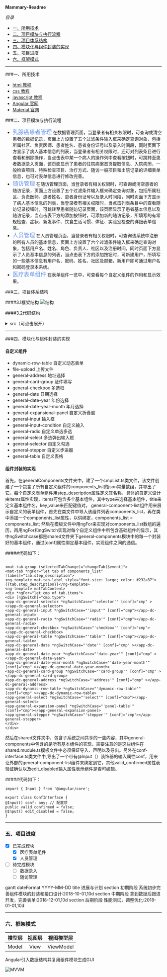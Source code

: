 **Mammary-Readme**

*目录*

<!-- @import "[TOC]" {cmd="toc" depthFrom=1 depthTo=6 orderedList=false} -->

<!-- code_chunk_output -->

* [一、所用技术](#一-所用技术)
* [二、项目模块与执行流程](#二-项目模块与执行流程)
* [三、项目体系结构](#三-项目体系结构)
* [四、模块化与组件封装的实现](#四-模块化与组件封装的实现)
* [五、项目进度](#五-项目进度)
* [六、框架模式](#六-框架模式)

<!-- /code_chunk_output -->

----
###一、所用技术
* [html 教程](http://www.w3school.com.cn/html/index.asp)
* [css 教程](http://www.w3school.com.cn/css/index.asp)
* [javascript 教程](http://www.w3school.com.cn/js/index.asp)
* [Angular 官网](https://angular.cn)
* [Material 官网](https://material.angular.io)

###二、项目模块与执行流程

* <font color="CornflowerBlue" size=4>乳腺癌患者管理</font>
在数据管理页面，当登录者有相关权限时，可查询或清空患者的数据记录，页面上方设置了五个过滤条件输入框来确定查询对象，包括所属社区、负责医师、患者姓名、患者身份证号以及录入时间段，同时页面下方显示了病人基本信息的列表，当登录者有相关权限时，还可对列表条目进行查看和删除操作，当点击表中某一个病人的操作列中查看按钮时，可跳转至患者数据录入页面，该页面显示了患者的住院病案首页提取信息、入院病历、一般检查项目、特殊检查项目、治疗方式、随访一般项目和出院记录的详细表单信息，也可对表单信息进行修改完善。
* <font color="CornflowerBlue" size=4>随访管理</font>
在随访管理页面，当登录者有相关权限时，可查询或清空患者的随访记录，页面上方设置了五个过滤条件输入框来确定查询对象，包括所属社区、负责医师、患者姓名、患者身份证号以及录入时间段，同时页面下方显示了病人基本信息的列表，当登录者有相关权限时，当点击列表条目中的查看随访记录按钮时，可跳转至患者随访记录页面，该页面显示了患者基本信息以及随访记录，当点击表下方的添加按钮时，可添加新的随访记录，所填写的有常规检查、症状、新发事件、饮食生活习惯、体征、实验室检查的详细表单信息。
* <font color="CornflowerBlue" size=4>人员管理</font>
在人员管理页面，当登录者有相关权限时，可查询该系统中注册的所有人员的基本信息，页面上方设置了六个过滤条件输入框来确定查询对象，包括用户名、姓名、角色、负责人、社区以及注册时间，同时页面下方显示了人员基本信息的列表，当点击表下方的添加按钮时，可新建用户，所填写的一些基本信息有用户名、密码、姓名、社区及邮箱，新用户即可通过用户名和密码登录本系统。
* <font color="CornflowerBlue" size=4>医疗表单组件</font>
在表单组件一览中，可查看每个自定义组件的作用和显示效果。

###三、项目体系结构

####3.1框架结构
![结构](https://img-blog.csdn.net/20171229104026472?watermark/2/text/aHR0cDovL2Jsb2cuY3Nkbi5uZXQvRWRpc29uXzAz/font/5a6L5L2T/fontsize/400/fill/I0JBQkFCMA==/dissolve/70/gravity/SouthEast "angualr结构")

####3.2代码结构
<details>
<summary>src（可点击展开）</summary>
<details>
<summary>app-根组件</summary>
<details>
<summary>authentication-用户管理</summary>
</details>
<details>
<summary>core-底层服务</summary>
</details>
<details>
<summary>feedback-反馈信息</summary>
</details>
<details>
<summary>follow-随访管理模块</summary>
</details>
<details>
<summary>generalcomponents-组件表单</summary>
</details>
<details>
<summary>personal-人员管理</summary>
</details>
<details>
<summary>setting-系统设置</summary>
</details>
<details>
<summary>layout-通用布局</summary>
</details>
<details>
<summary>shared-所有子系统共享</summary>
</details>
<details>
<summary>survey-患者信息管理</summary>
</details>
</details>
</details>

----

###四、模块化与组件封装的实现

#### 自定义组件
* dynamic-row-table 自定义动态表单
* file-upload 上传文件
* general-address 地址选择
* general-card-group 证件填写
* general-checkbox 多选框
* general-date 日期选择
* general-date-year 年份选择
* general-date-year-month 年月选择
* general-expansional-panel 自定义折叠窗
* general-input 输入框
* general-input-condition 自定义输入
* general-radio 自定义单选多选
* general-select 多选弹出输入框
* general-selector 自定义勾选
* general-stepper 自定义步进器
* general-table 自定义表格


#### 组件封装的实现

首先，在generalComponents文件夹中，建了一个cmpList.ts类文件，该文件创建了一个包含了所有自定义组件的components_list的json常量数组，并导出了它。每个自定义表单组件用step_description属性定义其名称，具体的自定义设计由items属性实现，items可包含多个基本组件，其中type来选择基本组件，title来定义基本组件名，key_value来匹配键值对。
general-component-list组件用来展示自定义的表单组件，首先在类文件中导入该组件列表components_list，再在类中添加一个components_list属性，以供绑定，components_list = components_list; 然后在模板文件中用ngFor来实现对components_list数组的遍历，再用ngFor和ngSwitch实现对每个自定义组件中所包含基础组件的显示，其中ngSwitchcase都是shared文件夹下general-components模块中的每一个封装好的基本组件，通过[conf]属性绑定基本组件，实现组件之间的通信。

#####代码如下：
```

<mat-tab-group (selectedTabChange)="changeTab($event)">
<mat-tab *ngFor="let tab of components_list" [label]="tab.step_description">
<ng-template mat-tab-label style="font-size: large; color: #232a37">{{tab.step_description}}</ng-template>
<ng-template matTabContent>
<div *ngFor="let cmp of tab.items">
<div [ngSwitch]="cmp.type">
<app-dc-general-selector *ngSwitchCase="'selector'" [conf]="cmp" ></app-dc-general-selector>
<app-dc-general-input *ngSwitchCase="'input'" [conf]="cmp"></app-dc-general-input>
<app-dc-general-radio *ngSwitchCase="'radio'" [conf]="cmp"></app-dc-general-radio>
<app-dc-general-checkbox *ngSwitchCase="'checkbox'" [conf]="cmp"></app-dc-general-checkbox>
<app-dc-general-table *ngSwitchCase="'table'" [conf]="cmp"></app-dc-general-table>
<app-dc-general-date *ngSwitchCase="'date'" [conf]="cmp" ></app-dc-general-date>
<app-dc-general-date-year *ngSwitchCase="'date-year'" [conf]="cmp" ></app-dc-general-date-year>
<app-dc-general-date-year-month *ngSwitchCase="'date-year-month'" [conf]="cmp" ></app-dc-general-date-year-month>
<app-dc-general-card-group *ngSwitchCase="'card-group'" [conf]="cmp" ></app-dc-general-card-group>
<app-dc-general-address *ngSwitchCase="'address'" [conf]="cmp" ></app-dc-general-address>
<app-dc-dynamic-row-table *ngSwitchCase="'dynamic-row-table'" [conf]="cmp" ></app-dc-dynamic-row-table>
<app-general-select *ngSwitchCase="'select'" [conf]="cmp"></app-general-select>
<app-general-expansion-panel *ngSwitchCase="'panel-table'" [conf]="cmp"></app-general-expansion-panel>
<app-general-stepper *ngSwitchCase="'stepper'" [conf]="cmp"></app-general-stepper>
</div>
</div>

```
然后在shared文件夹中，包含子系统之间共享的一些内容，其中general-components中包含的是所有基本组件的实现，需要注意的是这些组件在shared.mudule.ts模板文件中必须保证导入、声明以及导出。另外在conf-interface.ts类文件中,导出了一个带有@Input（）装饰器的输入属性conf，用来让外部的general-component-list组件来绑定到它，其他valid_confirmed属性表验证确认以及edit_disabled输入属性表示组件是否可编辑。

#####代码如下：
```
import { Input } from '@angular/core';

export class ConfInterface {
@Input() conf: any; // 配置项
public valid_confirmed = false;
@Input() edit_disabled = false;
}
```

----

### 五、项目进度

- [x] 已完成模块
  - [x] 医疗表单组件
  - [x] 人员管理
- [ ] 待完成模块
  - [ ] 数据录入
  - [ ] 随访管理

gantt
dateFormat YYYY-MM-DD
title 进展与计划
section 初期阶段
系统初步完善组件模块的封装和接口设计:2018-10-01,10d
section 中期阶段
拿到数据后跟进开发，完善表单:2018-12-01,10d
section 后期阶段
性能测试，调整优化:2018-01-01,10d

---

### 六、框架模式

模型层|视图层|视图模型层
---|:--:|:---:
Model|View|ViewModel

Angular引入数据结构并复用组件模块生成GUI

![MVVM](/home/xujingqin/Picture.png "MVVM")








